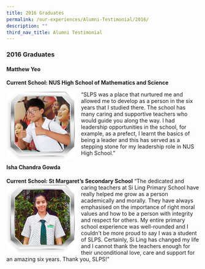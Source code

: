 ```yaml
---
title: 2016 Graduates
permalink: /our-experiences/Alumni-Testimonial/2016/
description: ""
third_nav_title: Alumni Testimonial
---
```

### 2016 Graduates

#### Matthew Yeo
**Current School: NUS High School of Mathematics and Science**

<img src="/images/at24.png" style="width:180px;height:180px;margin-right:15px;" align = "left"> “SLPS was a place that nurtured me and allowed me to develop as a person in the six years that I studied there. The school has many caring and supportive teachers who would guide you along the way. I had leadership opportunities in the school, for example, as a prefect, I learnt the basics of being a leader and this has served as a stepping stone for my leadership role in NUS High School.”

#### Isha Chandra Gowda
**Current School: St Margaret’s Secondary School**
<img src="/images/at25.png" style="width:180px;height:180px;margin-right:15px;" align = "left"> “The dedicated and caring teachers at Si Ling Primary School have really helped me grow as a person academically and morally. They have always emphasised on the importance of right moral values and how to be a person with integrity and respect for others. My entire primary school experience was well-rounded and I couldn't be more proud to say I was a student of SLPS. Certainly, Si Ling has changed my life and I cannot thank the teachers enough for their unconditional love, care and support for an amazing six years. Thank you, SLPS!"